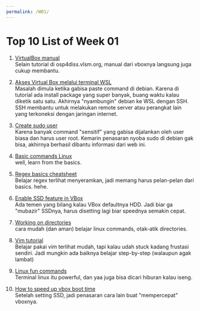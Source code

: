 ```yaml
---
permalink: /W01/
---
```


# Top 10 List of Week 01

1. [VirtualBox manual](https://www.virtualbox.org/manual/ch01.html)<br>
   Selain tutorial di osp4diss.vlsm.org, manual dari vboxnya langsung juga cukup membantu.

2. [Akses Virtual Box melalui terminal WSL](https://harshityadav95.medium.com/connecting-to-linux-ubuntu-running-in-virtual-machine-to-terminal-in-windows-wsl-1b0f51d4787d)<br>
   Masalah dimula ketika gabisa paste command di debian. Karena di tutorial ada install package yang super banyak, buang waktu kalau diketik satu satu. Akhirnya "nyambungin" debian ke WSL dengan SSH. SSH membantu untuk melakukan remote server atau perangkat lain yang terkoneksi dengan jaringan internet.

3. [Create sudo user](https://phoenixnap.com/kb/how-to-create-sudo-user-on-ubuntu)<br>
   Karena banyak command "sensitif" yang gabisa dijalankan oleh user biasa dan harus user root. Kemarin penasaran nyoba sudo di debian gak bisa, akhirnya berhasil dibantu informasi dari web ini.

4. [Basic commands Linux](https://maker.pro/linux/tutorial/basic-linux-commands-for-beginners/)<br>
   well, learn from the basics.

5. [Regex basics cheatsheet](https://medium.com/factory-mind/regex-tutorial-a-simple-cheatsheet-by-examples-649dc1c3f285)<br>
   Belajar regex terlihat menyeramkan, jadi memang harus pelan-pelan dari basics. hehe.

6. [Enable SSD feature in VBox](https://forums.virtualbox.org/viewtopic.php?f=1&t=45055/)<br>
   Ada temen yang bilang kalau VBox defaultnya HDD. Jadi biar ga "mubazir" SSDnya, harus disetting lagi biar speednya semakin cepat.

7. [Working on directories](https://dyclassroom.com/reference-linux/linux-commands-working-with-files-and-directories)<br>
   cara mudah (dan aman) belajar linux commands, otak-atik directories.

8. [Vim tutorial](https://opensource.com/article/19/3/getting-started-vim)<br>
   Belajar pakai vim terlihat mudah, tapi kalau udah stuck kadang frustasi sendiri. Jadi mungkin ada baiknya belajar step-by-step (walaupun agak lambat)

9. [Linux fun commands](https://www.binarytides.com/linux-fun-commands/)<br>
   Terminal linux itu powerful, dan yaa juga bisa dicari hiburan kalau iseng.

10. [How to speed up vbox boot time ](https://www.howtogeek.com/124796/the-htg-guide-to-speeding-up-your-virtual-machines/)<br>
    Setelah setting SSD, jadi penasaran cara lain buat "mempercepat" vboxnya.
